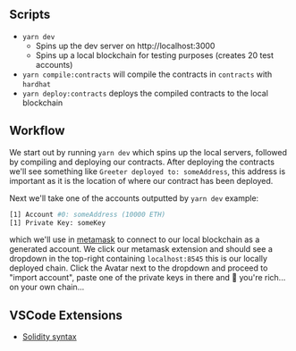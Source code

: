 
## Scripts

- `yarn dev`
  - Spins up the dev server on http://localhost:3000
  - Spins up a local blockchain for testing purposes (creates 20 test accounts)
- `yarn compile:contracts` will compile the contracts in `contracts` with `hardhat`
- `yarn deploy:contracts` deploys the compiled contracts to the local blockchain

## Workflow

We start out by running `yarn dev` which spins up the local servers, followed by compiling and deploying our contracts.
After deploying the contracts we'll see something like `Greeter deployed to: someAddress`, this address is important as it is
the location of where our contract has been deployed.

Next we'll take one of the accounts outputted by `yarn dev` example:

```sh
[1] Account #0: someAddress (10000 ETH)
[1] Private Key: someKey
```

which we'll use in [metamask](https://metamask.io/) to connect to our local blockchain as a generated account. We click
our metamask extension and should see a dropdown in the top-right containing `localhost:8545` this is our locally deployed chain.
Click the Avatar next to the dropdown and proceed to "import account", paste one of the private keys in there and 🎉 you're rich... on your own chain...



## VSCode Extensions

- [Solidity syntax](https://marketplace.visualstudio.com/items?itemName=JuanBlanco.solidity)
